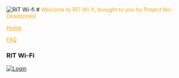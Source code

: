 <img src="https://user-images.githubusercontent.com/69938027/99356802-cae31b80-2878-11eb-8877-af476a9b3638.png" alt="RIT Wi-fi">
# <a style='color:orange'>Welcome to RIT Wi-fi, brought to you by Project No-Deadzones!</a>

<a href='https://theabso.github.io/no-deadzones/' style='color:orange'>Home</a>


<a href="https://theabso.github.io/no-deadzones/FAQ.html" style='color:orange'>FAQ</a>




### RIT Wi-Fi
<a href = 'login.html'><img src="https://user-images.githubusercontent.com/69938027/99431667-2218d880-28d9-11eb-8ae5-fec939399f4d.png" alt="Login"></a>
